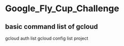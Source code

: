 # Google_Fly_Cup_Challenge
## basic command list of gcloud
 gcloud auth list
 gcloud config list project

